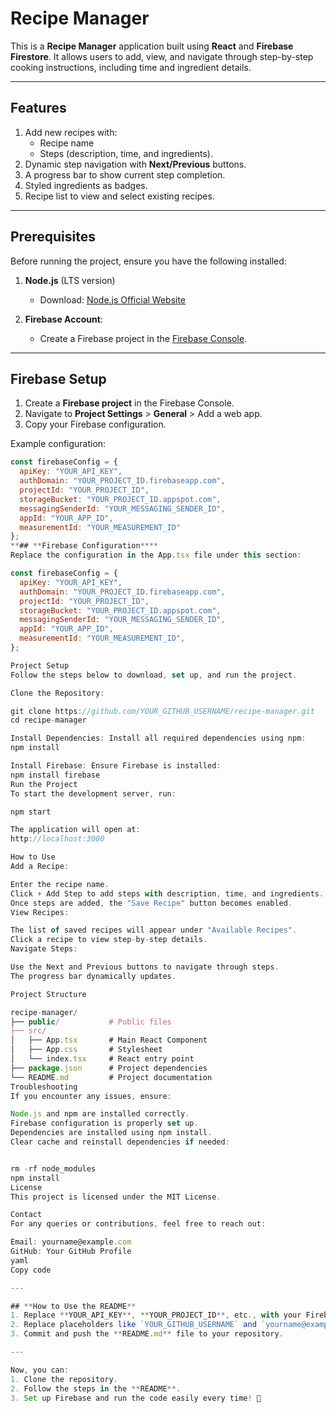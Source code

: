 # Recipe Manager

This is a **Recipe Manager** application built using **React** and **Firebase Firestore**. It allows users to add, view, and navigate through step-by-step cooking instructions, including time and ingredient details.

---

## **Features**

1. Add new recipes with:
   - Recipe name
   - Steps (description, time, and ingredients).
2. Dynamic step navigation with **Next/Previous** buttons.
3. A progress bar to show current step completion.
4. Styled ingredients as badges.
5. Recipe list to view and select existing recipes.

---

## **Prerequisites**

Before running the project, ensure you have the following installed:

1. **Node.js** (LTS version)
   - Download: [Node.js Official Website](https://nodejs.org/)

2. **Firebase Account**:
   - Create a Firebase project in the [Firebase Console](https://console.firebase.google.com/).

---

## **Firebase Setup**

1. Create a **Firebase project** in the Firebase Console.
2. Navigate to **Project Settings** > **General** > Add a web app.
3. Copy your Firebase configuration.

Example configuration:
```javascript
const firebaseConfig = {
  apiKey: "YOUR_API_KEY",
  authDomain: "YOUR_PROJECT_ID.firebaseapp.com",
  projectId: "YOUR_PROJECT_ID",
  storageBucket: "YOUR_PROJECT_ID.appspot.com",
  messagingSenderId: "YOUR_MESSAGING_SENDER_ID",
  appId: "YOUR_APP_ID",
  measurementId: "YOUR_MEASUREMENT_ID"
};
**## **Firebase Configuration****
Replace the configuration in the App.tsx file under this section:

const firebaseConfig = {
  apiKey: "YOUR_API_KEY",
  authDomain: "YOUR_PROJECT_ID.firebaseapp.com",
  projectId: "YOUR_PROJECT_ID",
  storageBucket: "YOUR_PROJECT_ID.appspot.com",
  messagingSenderId: "YOUR_MESSAGING_SENDER_ID",
  appId: "YOUR_APP_ID",
  measurementId: "YOUR_MEASUREMENT_ID",
};

Project Setup
Follow the steps below to download, set up, and run the project.

Clone the Repository:

git clone https://github.com/YOUR_GITHUB_USERNAME/recipe-manager.git
cd recipe-manager

Install Dependencies: Install all required dependencies using npm:
npm install

Install Firebase: Ensure Firebase is installed:
npm install firebase
Run the Project
To start the development server, run:

npm start

The application will open at:
http://localhost:3000

How to Use
Add a Recipe:

Enter the recipe name.
Click + Add Step to add steps with description, time, and ingredients.
Once steps are added, the "Save Recipe" button becomes enabled.
View Recipes:

The list of saved recipes will appear under "Available Recipes".
Click a recipe to view step-by-step details.
Navigate Steps:

Use the Next and Previous buttons to navigate through steps.
The progress bar dynamically updates.

Project Structure

recipe-manager/
├── public/           # Public files
├── src/
│   ├── App.tsx       # Main React Component
│   ├── App.css       # Stylesheet
│   └── index.tsx     # React entry point
├── package.json      # Project dependencies
└── README.md         # Project documentation
Troubleshooting
If you encounter any issues, ensure:

Node.js and npm are installed correctly.
Firebase configuration is properly set up.
Dependencies are installed using npm install.
Clear cache and reinstall dependencies if needed:


rm -rf node_modules
npm install
License
This project is licensed under the MIT License.

Contact
For any queries or contributions, feel free to reach out:

Email: yourname@example.com
GitHub: Your GitHub Profile
yaml
Copy code

---

## **How to Use the README**
1. Replace **YOUR_API_KEY**, **YOUR_PROJECT_ID**, etc., with your Firebase project details.
2. Replace placeholders like `YOUR_GITHUB_USERNAME` and `yourname@example.com` with your own details.
3. Commit and push the **README.md** file to your repository.

---

Now, you can:
1. Clone the repository.
2. Follow the steps in the **README**.
3. Set up Firebase and run the code easily every time! 🚀

